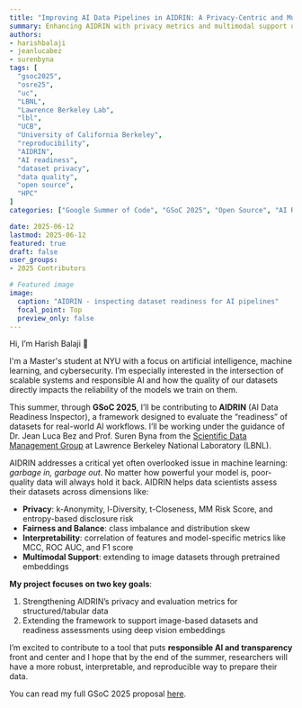 ```yaml
---
title: "Improving AI Data Pipelines in AIDRIN: A Privacy-Centric and Multimodal Expansion"
summary: Enhancing AIDRIN with privacy metrics and multimodal support under mentorship from LBNL researchers as part of GSoC 2025.
authors: 
- harishbalaji
- jeanlucabez
- surenbyna
tags: [
  "gsoc2025",
  "osre25",
  "uc",
  "LBNL",
  "Lawrence Berkeley Lab",
  "lbl",
  "UCB",
  "University of California Berkeley",
  "reproducibility",
  "AIDRIN",
  "AI readiness",
  "dataset privacy",
  "data quality",
  "open source",
  "HPC"
]
categories: ["Google Summer of Code", "GSoC 2025", "Open Source", "AI Readiness"]

date: 2025-06-12
lastmod: 2025-06-12
featured: true
draft: false
user_groups:
- 2025 Contributors

# Featured image
image:
  caption: "AIDRIN - inspecting dataset readiness for AI pipelines"
  focal_point: Top
  preview_only: false
---
```


Hi, I’m Harish Balaji 👋

I'm a Master's student at NYU with a focus on artificial intelligence, machine learning, and cybersecurity. I’m especially interested in the intersection of scalable systems and responsible AI and how the quality of our datasets directly impacts the reliability of the models we train on them.

This summer, through **GSoC 2025**, I’ll be contributing to **AIDRIN** (AI Data Readiness Inspector), a framework designed to evaluate the “readiness” of datasets for real-world AI workflows. I’ll be working under the guidance of Dr. Jean Luca Bez and Prof. Suren Byna from the [Scientific Data Management Group](https://crd.lbl.gov/divisions/scidata/sdm/) at Lawrence Berkeley National Laboratory (LBNL).

AIDRIN addresses a critical yet often overlooked issue in machine learning: *garbage in, garbage out*. No matter how powerful your model is, poor-quality data will always hold it back. AIDRIN helps data scientists assess their datasets across dimensions like:

- **Privacy**: k-Anonymity, l-Diversity, t-Closeness, MM Risk Score, and entropy-based disclosure risk  
- **Fairness and Balance**: class imbalance and distribution skew  
- **Interpretability**: correlation of features and model-specific metrics like MCC, ROC AUC, and F1 score  
- **Multimodal Support**: extending to image datasets through pretrained embeddings 

**My project focuses on two key goals**:
1. Strengthening AIDRIN’s privacy and evaluation metrics for structured/tabular data  
2. Extending the framework to support image-based datasets and readiness assessments using deep vision embeddings

I’m excited to contribute to a tool that puts **responsible AI and transparency** front and center and I hope that by the end of the summer, researchers will have a more robust, interpretable, and reproducible way to prepare their data.

You can read my full GSoC 2025 proposal [here](https://drive.google.com/file/d/1RUyU2fHkc8GZ9vTj5SUr6jj84ZaRUvNt/view).
